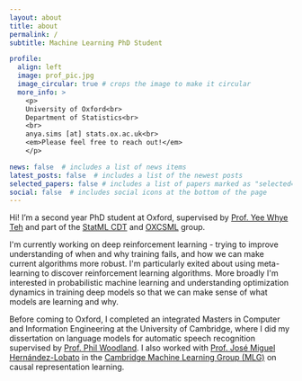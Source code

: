 ```yaml
---
layout: about
title: about
permalink: /
subtitle: Machine Learning PhD Student

profile:
  align: left
  image: prof_pic.jpg
  image_circular: true # crops the image to make it circular
  more_info: >
    <p>
    University of Oxford<br>
    Department of Statistics<br>
    <br>
    anya.sims [at] stats.ox.ac.uk<br>
    <em>Please feel free to reach out!</em>
    </p>

news: false  # includes a list of news items
latest_posts: false  # includes a list of the newest posts
selected_papers: false # includes a list of papers marked as "selected={true}"
social: false  # includes social icons at the bottom of the page
---
```


Hi! I’m a second year PhD student at Oxford, supervised by [Prof. Yee Whye Teh](https://www.stats.ox.ac.uk/~teh/) and part of the [StatML CDT](https://statml.io/) and [OXCSML](https://csml.stats.ox.ac.uk/) group.

I'm currently working on deep reinforcement learning - trying to improve understanding of when and why training fails, and how we can make current algorithms more robust. I'm particularly exited about using meta-learning to discover reinforcement learning algorithms. More broadly I'm interested in probabilistic machine learning and understanding optimization dynamics in training deep models so that we can make sense of what models are learning and why.

Before coming to Oxford, I completed an integrated Masters in Computer and Information Engineering at the University of Cambridge, where I did my dissertation on language models for automatic speech recognition supervised by [Prof. Phil Woodland](http://www.eng.cam.ac.uk/profiles/pw117). I also worked with [Prof. José Miguel Hernández-Lobato](https://jmhl.org/) in the [Cambridge Machine Learning Group (MLG)](https://mlg.eng.cam.ac.uk/people/) on causal representation learning.





